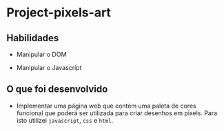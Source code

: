 # Project-pixels-art

## Habilidades

- Manipular o DOM

- Manipular o Javascript

## O que foi desenvolvido

- Implementar uma página web que contém uma paleta de cores funcional que poderá ser utilizada para criar desenhos em pixels. Para isto utilizei `javascript`, `css` e `html`.
